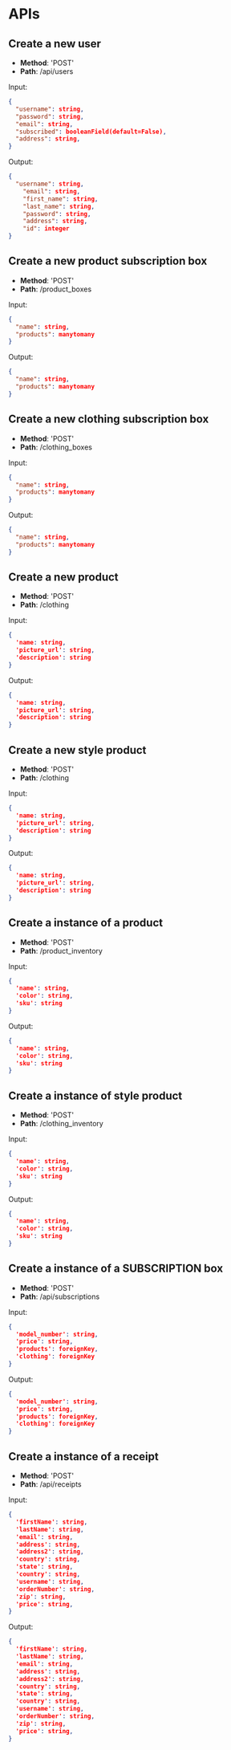 # APIs

## Create a new user

* **Method**: 'POST'
* **Path**: /api/users

Input:

```json
{
  "username": string,
  "password": string,
  "email": string,
  "subscribed": booleanField(default=False),
  "address": string,
}
```

Output:

```json
{
  "username": string,
	"email": string,
	"first_name": string,
	"last_name": string,
	"password": string,
	"address": string,
	"id": integer
}
```

## Create a new product subscription box

* **Method**: 'POST'
* **Path**: /product_boxes

Input:

```json
{
  "name": string,
  "products": manytomany
}
```

Output:

```json
{
  "name": string,
  "products": manytomany
}
```

## Create a new clothing subscription box

* **Method**: 'POST'
* **Path**: /clothing_boxes

Input:

```json
{
  "name": string,
  "products": manytomany
}
```

Output:

```json
{
  "name": string,
  "products": manytomany
}
```

## Create a new product

* **Method**: 'POST'
* **Path**: /clothing

Input:

```json
{
  'name: string,
  'picture_url': string,
  'description': string
}
```

Output:

```json
{
  'name: string,
  'picture_url': string,
  'description': string
}
```

## Create a new style product

* **Method**: 'POST'
* **Path**: /clothing

Input:

```json
{
  'name: string,
  'picture_url': string,
  'description': string
}
```

Output:

```json
{
  'name: string,
  'picture_url': string,
  'description': string
}
```

## Create a instance of a product

* **Method**: 'POST'
* **Path**: /product_inventory

Input:

```json
{
  'name': string,
  'color': string,
  'sku': string
}
```

Output:

```json
{
  'name': string,
  'color': string,
  'sku': string
}
```

## Create a instance of style product

* **Method**: 'POST'
* **Path**: /clothing_inventory

Input:

```json
{
  'name': string,
  'color': string,
  'sku': string
}
```

Output:

```json
{
  'name': string,
  'color': string,
  'sku': string
}
```


## Create a instance of a SUBSCRIPTION box

* **Method**: 'POST'
* **Path**: /api/subscriptions

Input:

```json
{
  'model_number': string,
  'price': string,
  'products': foreignKey,
  'clothing': foreignKey
}
```

Output:

```json
{
  'model_number': string,
  'price': string,
  'products': foreignKey,
  'clothing': foreignKey
}
```

## Create a instance of a receipt

* **Method**: 'POST'
* **Path**: /api/receipts

Input:

```json
{
  'firstName': string,
  'lastName': string,
  'email': string,
  'address': string,
  'address2': string,
  'country': string,
  'state': string,
  'country': string,
  'username': string,
  'orderNumber': string,
  'zip': string,
  'price': string,
}
```

Output:

```json
{
  'firstName': string,
  'lastName': string,
  'email': string,
  'address': string,
  'address2': string,
  'country': string,
  'state': string,
  'country': string,
  'username': string,
  'orderNumber': string,
  'zip': string,
  'price': string,
}
```

